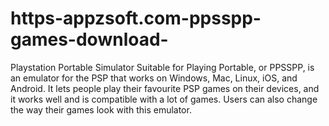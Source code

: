 # https-appzsoft.com-ppsspp-games-download-
Playstation Portable Simulator Suitable for Playing Portable, or PPSSPP, is an emulator for the PSP that works on Windows, Mac, Linux, iOS, and Android. It lets people play their favourite PSP games on their devices, and it works well and is compatible with a lot of games. Users can also change the way their games look with this emulator.
